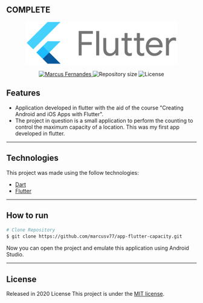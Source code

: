 ## COMPLETE

<p align="center">
   <img src="./print/Flutter.png" alt="Flutter" width="400"/>
</p>

<p align="center">	
   <a href="https://www.linkedin.com/in/marcus-fernandes-f77/">
      <img alt="Marcus Fernandes" src="https://img.shields.io/badge/Marcus-blue?style=flat&logo=linkedin&labelColor=blue" />
   </a>
  <img alt="Repository size" src="https://img.shields.io/github/repo-size/marcusv77/app-flutter-capacity?color=blue&label=Respo%20size">
  <img alt="License" src="https://img.shields.io/badge/license-MIT-blue">
</p>


## Features

* Application developed in flutter with the aid of the course "Creating Android and iOS Apps with Flutter".
* The project in question is a small application to perform the counting to control the maximum capacity of a location. This was my first app developed in flutter.

---

## Technologies
This project was made using the follow technologies:

* [Dart](https://dart.dev/)      
* [Flutter](https://flutter.dev/)       

---

## How to run
```bash
# Clone Repository
$ git clone https://github.com/marcusv77/app-flutter-capacity.git
```
Now you can open the project and emulate this application using Android Studio.

---

## License

Released in 2020 License
This project is under the [MIT license](./LICENSE).
